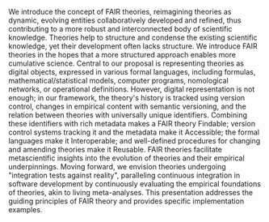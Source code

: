 We introduce the concept of FAIR theories, reimagining theories as dynamic, evolving entities collaboratively developed and refined, thus contributing to a more robust and interconnected body of scientific knowledge. 
Theories help to structure and condense the existing scientific knowledge, yet their development often lacks structure.
We introduce FAIR theories in the hopes that a more structured approach enables more cumulative science. 
Central to our proposal is representing theories as digital objects, expressed in various formal languages, including formulas, mathematical/statistical models, computer programs, nomological networks, or operational definitions. 
However, digital representation is not enough; in our framework, the theory's history is tracked using version control, changes in empirical content with semantic versioning, and the relation between theories with universally unique identifiers. 
Combining these identifiers with rich metadata makes a FAIR theory Findable; version control systems tracking it and the metadata make it Accessible; the formal languages make it Interoperable; and well-defined procedures for changing and amending theories make it Reusable. 
FAIR theories facilitate metascientific insights into the evolution of theories and their empirical underpinnings.
Moving forward, we envision theories undergoing "integration tests against reality", paralleling continuous integration in software development by continuously evaluating the empirical foundations of theories, akin to living meta-analyses.
This presentation addresses the guiding principles of FAIR theory and provides specific implementation examples.
